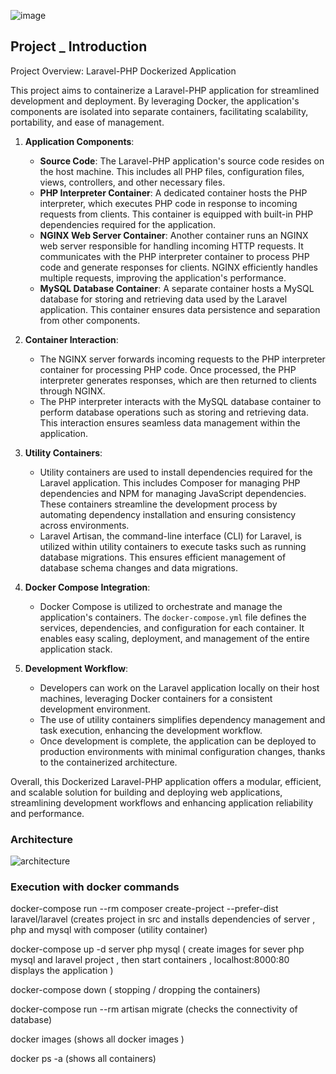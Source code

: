 ![image](https://github.com/Hemanthbugata/Laravel_PHP-dockerized-application/assets/102855092/9c25ccc1-c16d-4ffa-8584-8ddf200a9d30)
<h2> Project _ Introduction </h2>

<p> 
Project Overview: Laravel-PHP Dockerized Application

This project aims to containerize a Laravel-PHP application for streamlined development and deployment. By leveraging Docker, the application's components are isolated into separate containers, facilitating scalability, portability, and ease of management.

1. **Application Components**:
   - **Source Code**: The Laravel-PHP application's source code resides on the host machine. This includes all PHP files, configuration files, views, controllers, and other necessary files.
   - **PHP Interpreter Container**: A dedicated container hosts the PHP interpreter, which executes PHP code in response to incoming requests from clients. This container is equipped with built-in PHP dependencies required for the application.
   - **NGINX Web Server Container**: Another container runs an NGINX web server responsible for handling incoming HTTP requests. It communicates with the PHP interpreter container to process PHP code and generate responses for clients. NGINX efficiently handles multiple requests, improving the application's performance.
   - **MySQL Database Container**: A separate container hosts a MySQL database for storing and retrieving data used by the Laravel application. This container ensures data persistence and separation from other components.
  
2. **Container Interaction**:
   - The NGINX server forwards incoming requests to the PHP interpreter container for processing PHP code. Once processed, the PHP interpreter generates responses, which are then returned to clients through NGINX.
   - The PHP interpreter interacts with the MySQL database container to perform database operations such as storing and retrieving data. This interaction ensures seamless data management within the application.

3. **Utility Containers**:
   - Utility containers are used to install dependencies required for the Laravel application. This includes Composer for managing PHP dependencies and NPM for managing JavaScript dependencies. These containers streamline the development process by automating dependency installation and ensuring consistency across environments.
   - Laravel Artisan, the command-line interface (CLI) for Laravel, is utilized within utility containers to execute tasks such as running database migrations. This ensures efficient management of database schema changes and data migrations.

4. **Docker Compose Integration**:
   - Docker Compose is utilized to orchestrate and manage the application's containers. The `docker-compose.yml` file defines the services, dependencies, and configuration for each container. It enables easy scaling, deployment, and management of the entire application stack.

5. **Development Workflow**:
   - Developers can work on the Laravel application locally on their host machines, leveraging Docker containers for a consistent development environment.
   - The use of utility containers simplifies dependency management and task execution, enhancing the development workflow.
   - Once development is complete, the application can be deployed to production environments with minimal configuration changes, thanks to the containerized architecture.

Overall, this Dockerized Laravel-PHP application offers a modular, efficient, and scalable solution for building and deploying web applications, streamlining development workflows and enhancing application reliability and performance.

</p>
<h3>Architecture</h3>

![architecture](https://github.com/Hemanthbugata/Laravel_PHP-dockerized-application/assets/102855092/7bee9497-a2ad-4416-9e77-5795db3b897c)

<h3>Execution with docker commands </h3>

   docker-compose run --rm composer create-project --prefer-dist laravel/laravel (creates project in src and installs dependencies of server , php and mysql with composer (utility container)

   docker-compose up -d server php mysql ( create images for sever php mysql and laravel project , then start containers , localhost:8000:80 displays the application )

   docker-compose down ( stopping / dropping the containers)

   docker-compose run --rm  artisan migrate (checks the connectivity of database)


   docker images (shows all docker images )

   docker ps -a (shows all containers)
   

